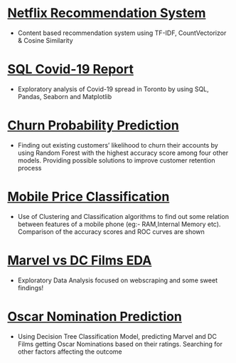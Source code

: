 # [Netflix Recommendation System](https://github.com/kshuravi/Netflix_Recommendation_Model/blob/main/Netflix_Recommendation_Model.ipynb)
* Content based recommendation system using TF-IDF, CountVectorizor & Cosine Similarity

# [SQL Covid-19 Report](https://github.com/kshuravi/SQL_Covid_19_Report/blob/main/SQL_Covid_19_Report.ipynb)
* Exploratory analysis of Covid-19 spread in Toronto by using SQL, Pandas, Seaborn and Matplotlib

# [Churn Probability Prediction](https://github.com/kshuravi/Credit_Card_Churn_Prediction/blob/main/Churn_Probability_Prediction.ipynb)
* Finding out existing customers’ likelihood to churn their accounts by using Random Forest with the highest accuracy score among four other models. Providing possible solutions to improve customer retention process

# [Mobile Price Classification](https://github.com/kshuravi/Mobile_Price_Classification/blob/main/Mobile_Price_Classification.ipynb)
* Use of Clustering and Classification algorithms to find out some relation between features of a mobile phone (eg:- RAM,Internal Memory etc). Comparison of the accuracy scores and ROC curves are shown

# [Marvel vs DC Films EDA](https://github.com/kshuravi/Marvel_vs_DC_Film_EDA/blob/main/Marvel_vs_DC_Film_EDA.ipynb)
* Exploratory Data Analysis focused on webscraping and some sweet findings!


# [Oscar Nomination Prediction](https://github.com/kshuravi/Oscar_Nomination_Prediction_Model/blob/main/Oscar_Nomination_Prediction.ipynb)
* Using Decision Tree Classification Model, predicting Marvel and DC Films getting Oscar Nominations based on their ratings. Searching for other factors affecting the outcome
